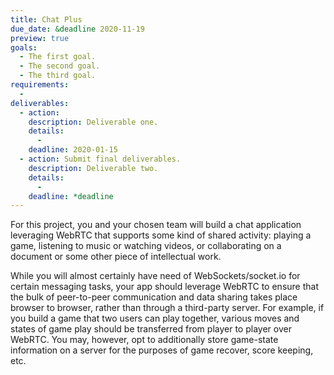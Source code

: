 ```yaml
---
title: Chat Plus
due_date: &deadline 2020-11-19
preview: true
goals:
  - The first goal.
  - The second goal.
  - The third goal.
requirements:
  -
deliverables:
  - action:
    description: Deliverable one.
    details:
      -
    deadline: 2020-01-15
  - action: Submit final deliverables.
    description: Deliverable two.
    details:
      -
    deadline: *deadline
---
```


For this project, you and your chosen team will build a chat application leveraging WebRTC that
supports some kind of shared activity: playing a game, listening to music or watching videos, or
collaborating on a document or some other piece of intellectual work.

While you will almost certainly have need of WebSockets/socket.io for certain messaging tasks, your
app should leverage WebRTC to ensure that the bulk of peer-to-peer communication and data sharing
takes place browser to browser, rather than through a third-party server. For example, if you build
a game that two users can play together, various moves and states of game play should be transferred
from player to player over WebRTC. You may, however, opt to additionally store game-state
information on a server for the purposes of game recover, score keeping, etc.
